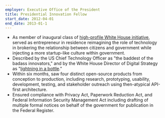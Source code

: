 ```yaml
---
employer: Executive Office of the President
title: Presidential Innovation Fellow
start_date: 2012-04-01
end_date: 2013-01-1
---
```


* As member of inaugural class of [high-profile White House initiative](https://www.whitehouse.gov/innovationfellows), served as entrepreneur in residence reimagining the role of technology in brokering the relationship between citizens and government while injecting a more startup-like culture within government.
* Described by the US Chief Technology Officer as "the baddest of the badass innovators," and by the White House Director of Digital Strategy as "<a href="http://www.youtube.com/watch?v=uhtlOYOhE8w#t=51m12s">lightning in a bottle</a>."
* Within six months, saw four distinct open-source products from conception to production, including research, prototyping, usability, development, testing, and stakeholder outreach using then-atypical API-first architecture.
* Ensured compliance with Privacy Act, Paperwork Reduction Act, and Federal Information Security Management Act including drafting of multiple formal notices on behalf of the government for publication in the Federal Register.
